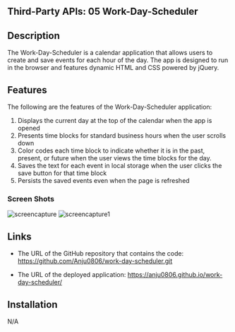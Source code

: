 
## Third-Party APIs: 05 Work-Day-Scheduler

## Description
The Work-Day-Scheduler is a calendar application that allows users to create and save events for each hour of the day. The app is designed to run in the browser and features dynamic HTML and CSS powered by jQuery.

## Features
The following are the features of the Work-Day-Scheduler application:

1. Displays the current day at the top of the calendar when the app is opened
2. Presents time blocks for standard business hours when the user scrolls down
3. Color codes each time block to indicate whether it is in the past, present, or future when the user views the time blocks for the day.
4. Saves the text for each event in local storage when the user clicks the save button for that time block
5. Persists the saved events even when the page is refreshed


### Screen Shots
![screencapture](https://user-images.githubusercontent.com/126565826/233275494-6799f7fb-8d0f-42e1-8f89-60f63ffdced7.png)
![screencapture1](https://user-images.githubusercontent.com/126565826/234350464-30bc7cca-184a-40e5-82f0-cb9cd58a6cba.png)

## Links
* The URL of the GitHub repository that contains the code: 
https://github.com/Anju0806/work-day-scheduler.git

* The URL of the deployed application:
https://anju0806.github.io/work-day-scheduler/


## Installation
N/A

